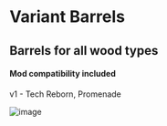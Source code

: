 # Variant Barrels

## Barrels for all wood types

#### Mod compatibility included
v1 - Tech Reborn, Promenade

![image](https://user-images.githubusercontent.com/7688001/152662619-f63b1c49-8b6f-4b4c-9f3a-9f9e405b1f7e.png)
